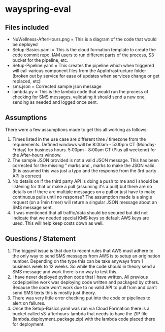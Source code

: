 # wayspring-eval

## Files included

+ NuWellness-AfterHours.png = This is a diagram of the code that would be deployed
+ Setup-Basics.yaml = This is the cloud formation template to create the code commit repo, IAM users to run different parts of the process, S3 bucket for the pipeline, etc.
+ Setup-Pipeline.yaml = This creates the pipeline which when triggered will call various component files from the AppInfrastructure folder (broken out by service for ease of updates when services change or get replaced, etc)
+ sms.json = Corrected sample json message
+ lambda.py = This is the lambda code that would run the process of checking for SMS messages, validating it should send a new one, sending as needed and logged once sent.

## Assumptions

There were a few assumptions made to get this all working as follows:

1. Times listed in the use case are different time / timezone from the requirements. Defined windows will be 8:00am - 5:00pm CT (Monday-Friday) for business hours. 5:00pm - 8:00am CT (Plus all weekend) for the After-hours window.
2. The sample JSON provided is not a valid JSON message. This has been corrected for the missing " marks and , marks to make the JSON valid. (It is assumed this was just a typo and the response from the 3rd party API is correct)
3. No details on if the third party API is doing a push to me and I should be listening for that or make a pull (assuming it's a pull) but there are no details on if there are multiple messages on a pull or just have to make continuous pulls until no response? The assumption made is a single request (on a 1min timer) will return a singular JSON message about an SMS message sent.
4. It was mentioned that all traffic/data should be secured but did not indicate that we needed special KMS keys so default AWS keys are used. This will help keep costs down as well.

## Questions / Statement

1. The biggest issue is that due to recent rules that AWS must adhere to the only way to send SMS messages from AWS is to setup an origination number. Depending on the type this can be take anyways from 1 business week to 12 weeks. So while the code should in theory send a SMS message and work there is no way to test this.
2. I have never deployed python code that I have written. All previous codepipeline work was deploying code written and packaged by others. Because the code won't work due to no valid API to pull from and can't send SMS texts this is mostly just theory.
3. There was very little error checking put into the code or pipelines to alert on failures.
4. Once the Setup-Basics.yaml was run via Cloud Formation there is a bucket called s3-afterhours-lambda that needs to have the ZIP file (lambda_deployment_package.zip) with the lambda code placed there for deployment.
